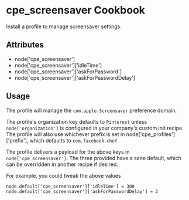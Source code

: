 cpe_screensaver Cookbook
========================
Install a profile to manage screensaver settings.

Attributes
----------
* node['cpe_screensaver']
* node['cpe_screensaver']['idleTime']
* node['cpe_screensaver']['askForPassword']
* node['cpe_screensaver']['askForPasswordDelay']

Usage
-----
The profile will manage the `com.apple.Screensaver` preference domain.

The profile's organization key defaults to `Pinterest` unless `node['organization']` is
configured in your company's custom init recipe. The profile will also use
whichever prefix is set in node['cpe_profiles']['prefix'], which defaults to `com.facebook.chef`

The profile delivers a payload for the above keys in `node['cpe_screensaver']`.  The three provided have a sane default, which can be overridden in another recipe if desired.

For example, you could tweak the above values

    node.default['cpe_screensaver']['idleTime'] = 300
    node.default['cpe_screensaver']['askForPasswordDelay'] = 2
